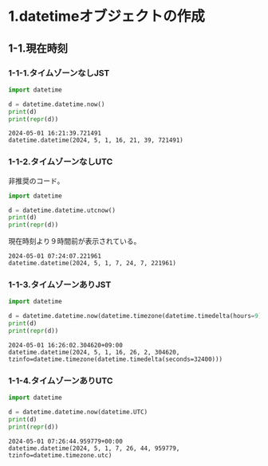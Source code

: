 # 1.datetimeオブジェクトの作成

## 1-1.現在時刻

### 1-1-1.タイムゾーンなしJST

```py
import datetime

d = datetime.datetime.now()
print(d)
print(repr(d))
```

```
2024-05-01 16:21:39.721491
datetime.datetime(2024, 5, 1, 16, 21, 39, 721491)
```

### 1-1-2.タイムゾーンなしUTC

非推奨のコード。

```py
import datetime

d = datetime.datetime.utcnow()
print(d)
print(repr(d))
```

現在時刻より９時間前が表示されている。
```
2024-05-01 07:24:07.221961
datetime.datetime(2024, 5, 1, 7, 24, 7, 221961)
```

### 1-1-3.タイムゾーンありJST

```py
import datetime

d = datetime.datetime.now(datetime.timezone(datetime.timedelta(hours=9)))
print(d)
print(repr(d))
```

```
2024-05-01 16:26:02.304620+09:00
datetime.datetime(2024, 5, 1, 16, 26, 2, 304620, tzinfo=datetime.timezone(datetime.timedelta(seconds=32400)))
```

### 1-1-4.タイムゾーンありUTC

```py
import datetime

d = datetime.datetime.now(datetime.UTC)
print(d)
print(repr(d))
```

```
2024-05-01 07:26:44.959779+00:00
datetime.datetime(2024, 5, 1, 7, 26, 44, 959779, tzinfo=datetime.timezone.utc)
```
